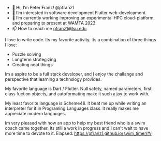 - 👋 Hi, I’m Peter Franz! @pfranz1
- 👀 I’m interested in software development  Flutter web-development.
- 🌱 I’m currently working improving an experimental HPC cloud-platform, and preparing to present at WAMTA 2023.
- 📫 How to reach me pfranz1@lsu.edu

I love to write code. Its my favorite activity. Its a combination of three things I love:
* Puzzle solving
* Longterm strategizing
* Creating neat things

Im a aspire to be a full stack developer, and I enjoy the challange and perspective that learning a technology provides.

My favorite language is Dart / Flutter. Null safety, named parameters, first class fuction objects, and autoformating make it such a joy to work with.

My least favorite language  is Scheme48. It beat me up while writing an interpreter for it in Programing Languages class. It really makes me appreciate modern langauges.

Im very pleased with how an app to help my best friend who is a swim coach came together. Its still a work in progress and I can't wait to have more time to devote to it. Elapsed: https://pfranz1.github.io/swim_timer/#/

<!---
pfranz1/pfranz1 is a ✨ special ✨ repository because its `README.md` (this file) appears on your GitHub profile.
You can click the Preview link to take a look at your changes.
--->
